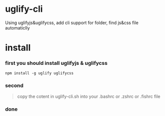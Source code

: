# uglify-cli
Using uglifyjs&amp;uglifycss, add cli support for folder,  find js&amp;css file automaticlly

# install
### first you should install uglifyjs & uglifycss
`npm install -g uglify uglifycss`
### second
> copy the cotent in uglify-cli.sh into your .bashrc or .zshrc or .fishrc file
### done
